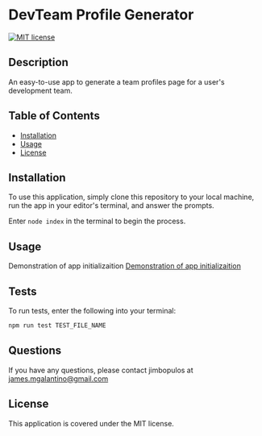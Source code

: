 # DevTeam Profile Generator

[![MIT license](https://img.shields.io/badge/License-MIT-blue.svg)](https://lbesson.mit-license.org/)

## Description

An easy-to-use app to generate a team profiles page for a user's development team.

## Table of Contents

- [Installation](#installation)
- [Usage](#usage)
- [License](#license)

## Installation

To use this application, simply clone this repository to your local machine, run the app in your editor's terminal, and answer the prompts.

Enter `node index` in the terminal to begin the process.

## Usage

Demonstration of app initializaition
[Demonstration of app initializaition](media/DevTeam_Generator_init.gif)

## Tests

To run tests, enter the following into your terminal:

```md
npm run test TEST_FILE_NAME
```

## Questions

If you have any questions, please contact jimbopulos at james.mgalantino@gmail.com

## License

This application is covered under the MIT license.
